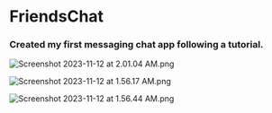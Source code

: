 # FriendsChat

### Created my first messaging chat app following a tutorial.

![Screenshot 2023-11-12 at 2.01.04 AM.png](..%2F..%2F..%2FDesktop%2FScreenshot%202023-11-12%20at%202.01.04%20AM.png)

![Screenshot 2023-11-12 at 1.56.17 AM.png](..%2F..%2F..%2FDesktop%2FScreenshot%202023-11-12%20at%201.56.17%20AM.png)

![Screenshot 2023-11-12 at 1.56.44 AM.png](..%2F..%2F..%2FDesktop%2FScreenshot%202023-11-12%20at%201.56.44%20AM.png)